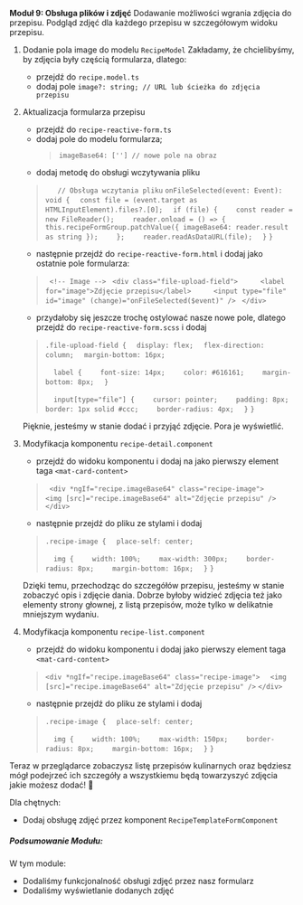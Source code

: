 **Moduł 9: Obsługa plików i zdjęć**
Dodawanie możliwości wgrania zdjęcia do przepisu.
Podgląd zdjęć dla każdego przepisu w szczegółowym widoku przepisu.


1. Dodanie pola image do modelu `RecipeModel`
   Zakładamy, że chcielibyśmy, by zdjęcia były częścią formularza, dlatego:
   * przejdź do `recipe.model.ts`
   * dodaj pole `image?: string; // URL lub ścieżka do zdjęcia przepisu`

2. Aktualizacja formularza przepisu
   * przejdź do `recipe-reactive-form.ts`
   * dodaj pole do modelu formularza;
      > `imageBase64: [''] // nowe pole na obraz`
   * dodaj metodę do obsługi wczytywania pliku
   > `   // Obsługa wczytania pliku`
   > `onFileSelected(event: Event): void {`
   > `  const file = (event.target as HTMLInputElement).files?.[0];`
   > `  if (file) {`
   > `    const reader = new FileReader();`
   > `    reader.onload = () => {`
   > `      this.recipeFormGroup.patchValue({ imageBase64: reader.result as string });`
   > `    };`
   > `    reader.readAsDataURL(file);`
   > `  }`
   > `}`

   * następnie przejdź do `recipe-reactive-form.html` i dodaj jako ostatnie pole formularza:
   > ` <!-- Image -->`
   > ` <div class="file-upload-field">`
   > `     <label for="image">Zdjęcie przepisu</label>`
   > `     <input type="file" id="image" (change)="onFileSelected($event)" />`
   > ` </div>`

   * przydałoby się jeszcze trochę ostylować nasze nowe pole, dlatego przejdź do `recipe-reactive-form.scss` i dodaj
   > `.file-upload-field {`
   > `  display: flex;`
   > `  flex-direction: column;`
   > `  margin-bottom: 16px;`
   > 
   > `  label {`
   > `    font-size: 14px;`
   > `    color: #616161;`
   > `    margin-bottom: 8px;`
   > `  }`
   > 
   > `  input[type="file"] {`
   > `    cursor: pointer;`
   > `    padding: 8px;`
   > `    border: 1px solid #ccc;`
   > `    border-radius: 4px;`
   > `  }`
   > `}`

   Pięknie, jesteśmy w stanie dodać i przyjąć zdjęcie. Pora je wyświetlić.

3. Modyfikacja komponentu `recipe-detail.component`
   * przejdź do widoku komponentu i dodaj na jako pierwszy element taga `<mat-card-content>`
   > ` <div *ngIf="recipe.imageBase64" class="recipe-image">`
   > `   <img [src]="recipe.imageBase64" alt="Zdjęcie przepisu" />`
   > ` </div>`

   * następnie przejdź do pliku ze stylami i dodaj
   > `.recipe-image {`
   > `  place-self: center;`
   > 
   > `  img {`
   > `    width: 100%;`
   > `    max-width: 300px;`
   > `    border-radius: 8px;`
   > `    margin-bottom: 16px;`
   > `  }`
   > `}`

   Dzięki temu, przechodząc do szczegółów przepisu, jesteśmy w stanie zobaczyć opis i zdjęcie dania.
   Dobrze byłoby widzieć zdjęcia też jako elementy strony głownej, z listą przepisów, może tylko w delikatnie mniejszym wydaniu.

4. Modyfikacja komponentu `recipe-list.component`
   * przejdź do widoku komponentu i dodaj jako pierwszy element taga `<mat-card-content>`
   > `<div *ngIf="recipe.imageBase64" class="recipe-image">`
   > `  <img [src]="recipe.imageBase64" alt="Zdjęcie przepisu" />`
   > `</div>`

   * następnie przejdź do pliku ze stylami i dodaj
   > `.recipe-image {`
   > `  place-self: center;`
   > 
   > `  img {`
   > `    width: 100%;`
   > `    max-width: 150px;`
   > `    border-radius: 8px;`
   > `    margin-bottom: 16px;`
   > `  }`
   > `}`


Teraz w przeglądarce zobaczysz listę przepisów kulinarnych oraz będziesz mógł podejrzeć ich szczegóły a wszystkiemu będą towarzyszyć zdjęcia jakie możesz dodać! 🎉


Dla chętnych:
   * Dodaj obsługę zdjęć przez komponent `RecipeTemplateFormComponent`

##### Podsumowanie Modułu:
W tym module:
   * Dodaliśmy funkcjonalność obsługi zdjęć przez nasz formularz
   * Dodaliśmy wyświetlanie dodanych zdjęć